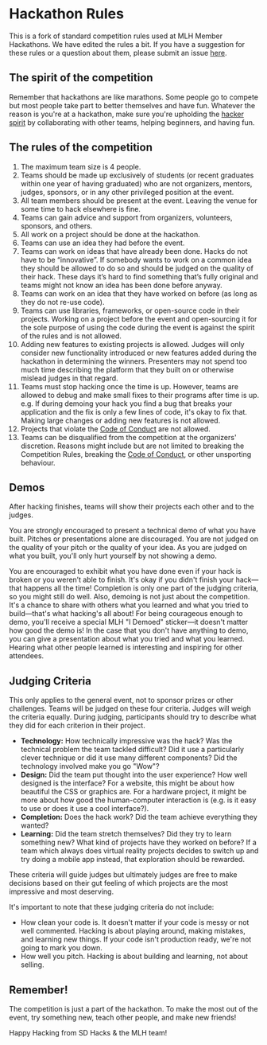# Hackathon Rules

This is a fork of standard competition rules used at MLH Member Hackathons. We have edited the rules a bit. If you have a suggestion for these rules or a question about them, please submit an issue [here](https://github.com/SDHacks/hackathon-rules/issues).


## The spirit of the competition

Remember that hackathons are like marathons. Some people go to compete but most people take part to better themselves and have fun. Whatever the reason is you're at a hackathon, make sure you're upholding the [hacker spirit](https://medium.com/@tfogo/the-spirit-of-hackathons-a0d81a65060a#.6cx5ac9t8) by collaborating with other teams, helping beginners, and having fun.


## The rules of the competition

1. The maximum team size is 4 people.
2. Teams should be made up exclusively of students (or recent graduates within one year of having graduated) who are not organizers, mentors, judges, sponsors, or in any other privileged position at the event. 
3. All team members should be present at the event. Leaving the venue for some time to hack elsewhere is fine.
4. Teams can gain advice and support from organizers, volunteers, sponsors, and others.
5. All work on a project should be done at the hackathon.
6. Teams can use an idea they had before the event.
7. Teams can work on ideas that have already been done. Hacks do not have to be “innovative”. If somebody wants to work on a common idea they should be allowed to do so and should be judged on the quality of their hack. These days it’s hard to find something that’s fully original and teams might not know an idea has been done before anyway.
8. Teams can work on an idea that they have worked on before (as long as they do not re-use code).
9. Teams can use libraries, frameworks, or open-source code in their projects. Working on a project before the event and open-sourcing it for the sole purpose of using the code during the event is against the spirit of the rules and is not allowed.
10. Adding new features to existing projects is allowed. Judges will only consider new functionality introduced or new features added during the hackathon in determining the winners. Presenters may not spend too much time describing the platform that they built on or otherwise mislead judges in that regard.
11. Teams must stop hacking once the time is up. However, teams are allowed to debug and make small fixes to their programs after time is up. e.g. If during demoing your hack you find a bug that breaks your application and the fix is only a few lines of code, it's okay to fix that. Making large changes or adding new features is not allowed.
12. Projects that violate the [Code of Conduct](http://static.mlh.io/docs/mlh-code-of-conduct.pdf) are not allowed. 
13. Teams can be disqualified from the competition at the organizers' discretion. Reasons might include but are not limited to breaking the Competition Rules, breaking the [Code of Conduct](http://static.mlh.io/docs/mlh-code-of-conduct.pdf), or other unsporting behaviour.


## Demos

After hacking finishes, teams will show their projects each other and to the judges.

You are strongly encouraged to present a technical demo of what you have built. Pitches or presentations alone are discouraged. You are not judged on the quality of your pitch or the quality of your idea. As you are judged on what you built, you'll only hurt yourself by not showing a demo.

You are encouraged to exhibit what you have done even if your hack is broken or you weren’t able to finish. It's okay if you didn't finish your hack—that happens all the time! Completion is only one part of the judging criteria, so you might still do well. Also, demoing is not just about the competition. It's a chance to share with others what you learned and what you tried to build—that's what hacking's all about! For being courageous enough to demo, you'll receive a special MLH "I Demoed" sticker—it doesn't matter how good the demo is! In the case that you don't have anything to demo, you can give a presentation about what you tried and what you learned. Hearing what other people learned is interesting and inspiring for other attendees.


## Judging Criteria

This only applies to the general event, not to sponsor prizes or other challenges. Teams will be judged on these four criteria. Judges will weigh the criteria equally. During judging, participants should try to describe what they did for each criterion in their project. 

- __Technology:__ How technically impressive was the hack? Was the technical problem the team tackled difficult? Did it use a particularly clever technique or did it use many different components? Did the technology involved make you go "Wow"?
- __Design:__ Did the team put thought into the user experience? How well designed is the interface? For a website, this might be about how beautiful the CSS or graphics are. For a hardware project, it might be more about how good the human-computer interaction is (e.g. is it easy to use or does it use a cool interface?). 
- __Completion:__ Does the hack work? Did the team achieve everything they wanted? 
- __Learning:__ Did the team stretch themselves? Did they try to learn something new? What kind of projects have they worked on before? If a team which always does virtual reality projects decides to switch up and try doing a mobile app instead, that exploration should be rewarded. 

These criteria will guide judges but ultimately judges are free to make decisions based on their gut feeling of which projects are the most impressive and most deserving.

It's important to note that these judging criteria do not include:

- How clean your code is. It doesn't matter if your code is messy or not well commented. Hacking is about playing around, making mistakes, and learning new things. If your code isn't production ready, we're not going to mark you down.
- How well you pitch. Hacking is about building and learning, not about selling.


## Remember!

The competition is just a part of the hackathon. To make the most out of the event, try something new, teach other people, and make new friends!

Happy Hacking from SD Hacks & the MLH team!
